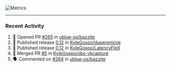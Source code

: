 ![Metrics](https://metrics.lecoq.io/KyleGospo?template=classic&base=header%2C%20activity%2C%20community%2C%20repositories%2C%20metadata&base.indepth=false&base.hireable=false&base.skip=false&config.timezone=America%2FLos_Angeles)

---
### Recent Activity
<!--START_SECTION:activity-->
1. 💪 Opened PR [#265](https://github.com/ublue-os/bazzite/pull/265) in [ublue-os/bazzite](https://github.com/ublue-os/bazzite)
2. 🚀 Published release [0.12](https://github.com/KyleGospo/duperemove/releases/tag/0.12) in [KyleGospo/duperemove](https://github.com/KyleGospo/duperemove)
3. 🚀 Published release [0.12](https://github.com/KyleGospo/LatencyFleX/releases/tag/0.12) in [KyleGospo/LatencyFleX](https://github.com/KyleGospo/LatencyFleX)
4. 🎉 Merged PR [#5](https://github.com/KyleGospo/obs-vkcapture/pull/5) in [KyleGospo/obs-vkcapture](https://github.com/KyleGospo/obs-vkcapture)
5. 🗣 Commented on [#264](https://github.com/ublue-os/bazzite/issues/264#issuecomment-1707288824) in [ublue-os/bazzite](https://github.com/ublue-os/bazzite)
<!--END_SECTION:activity-->
